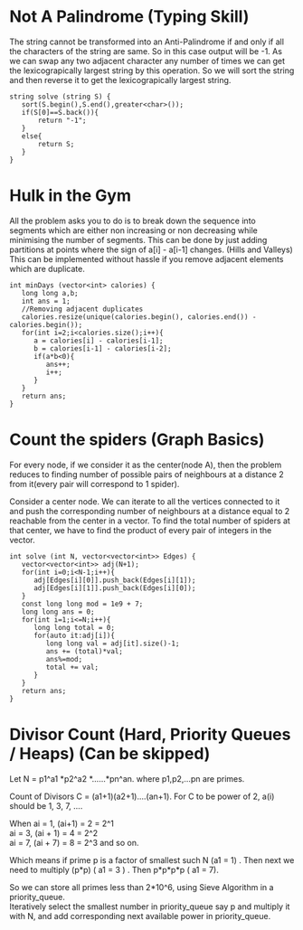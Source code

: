 ﻿# Not A Palindrome (Typing Skill)
The string cannot be transformed into an Anti-Palindrome if and only if all the characters of the string are same. So in this case output will be -1. As we can swap any two adjacent character any number of times we can get the lexicograpically largest string by this operation. So we will sort the string and then reverse it to get the lexicograpically largest string.

```
string solve (string S) {
   sort(S.begin(),S.end(),greater<char>());
   if(S[0]==S.back()){
       return "-1";
   }
   else{
       return S;
   }
}
```
# Hulk in the Gym
All the problem asks you to do is to break down the sequence into segments which are either non increasing or non decreasing while minimising the number of segments. This can be done by just adding partitions at points where the sign of a[i] - a[i-1] changes. (Hills and Valleys)
This can be implemented without hassle if you remove adjacent elements which are duplicate.
```
int minDays (vector<int> calories) {
   long long a,b;
   int ans = 1;
   //Removing adjacent duplicates
   calories.resize(unique(calories.begin(), calories.end()) - calories.begin()); 
   for(int i=2;i<calories.size();i++){
      a = calories[i] - calories[i-1];
      b = calories[i-1] - calories[i-2];
      if(a*b<0){
         ans++;
         i++;
      }
   }
   return ans;
}
```
# Count the spiders (Graph Basics)
For every node, if we consider it as the center(node A), then the problem reduces to finding number of possible pairs of neighbours at a distance 2 from it(every pair will correspond to 1 spider).

Consider a center node. We can iterate to all the vertices connected to it and push the corresponding number of  neighbours at a distance equal to 2 reachable from the center in a vector. To find the total number of spiders at that center, we have to find the product of every pair of integers in the vector.
```
int solve (int N, vector<vector<int>> Edges) {
   vector<vector<int>> adj(N+1);
   for(int i=0;i<N-1;i++){
      adj[Edges[i][0]].push_back(Edges[i][1]);
      adj[Edges[i][1]].push_back(Edges[i][0]);
   }
   const long long mod = 1e9 + 7;
   long long ans = 0;
   for(int i=1;i<=N;i++){
      long long total = 0;
      for(auto it:adj[i]){
         long long val = adj[it].size()-1;
         ans += (total)*val;
         ans%=mod;
         total += val;
      }
   }
   return ans;
}

```

# Divisor Count (Hard, Priority Queues / Heaps) (Can be skipped)
Let N = p1^a1	\*p2^a2	*......*pn^an. where p1,p2,...pn are primes.  
  
Count of Divisors C = (a1+1)(a2+1)....(an+1). For C to be power of 2, a(i) should be 1, 3, 7, ....  
  
When ai = 1, (ai+1) = 2 = 2^1  
ai = 3, (ai + 1) = 4 = 2^2  
ai = 7, (ai + 7) = 8 = 2^3 and so on.  
  
Which means if prime p is a factor of smallest such N (a1 = 1) . Then next we need to multiply (p\*p) ( a1 = 3 ) . Then p\*p\*p\*p ( a1 = 7).  
  
So we can store all primes less than 2\*10^6, using Sieve Algorithm in a priority_queue.  
Iteratively select the smallest number in priority_queue say p and multiply it with N, and add corresponding next available power in priority_queue.
